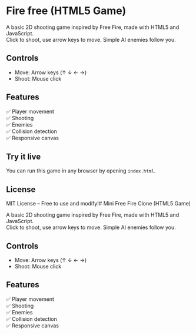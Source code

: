 # Fire free (HTML5 Game)

A basic 2D shooting game inspired by Free Fire, made with HTML5 and JavaScript.  
Click to shoot, use arrow keys to move. Simple AI enemies follow you.

## Controls

- Move: Arrow keys (↑ ↓ ← →)
- Shoot: Mouse click

## Features

✅ Player movement  
✅ Shooting  
✅ Enemies  
✅ Collision detection  
✅ Responsive canvas

## Try it live

You can run this game in any browser by opening `index.html`.

## License

MIT License – Free to use and modify!# Mini Free Fire Clone (HTML5 Game)

A basic 2D shooting game inspired by Free Fire, made with HTML5 and JavaScript.  
Click to shoot, use arrow keys to move. Simple AI enemies follow you.

## Controls

- Move: Arrow keys (↑ ↓ ← →)
- Shoot: Mouse click

## Features

✅ Player movement  
✅ Shooting  
✅ Enemies  
✅ Collision detection  
✅ Responsive canvas
